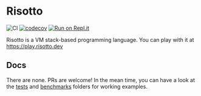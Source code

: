 # Risotto

![CI](https://github.com/risotto/risotto/workflows/CI/badge.svg)
[![codecov](https://codecov.io/gh/risotto/risotto/branch/master/graph/badge.svg)](https://codecov.io/gh/risotto/risotto)
[![Run on Repl.it](https://repl.it/badge/github/risotto/risotto)](https://repl.it/github/risotto/risotto)

Risotto is a VM stack-based programming language. You can play with it at https://play.risotto.dev

## Docs

There are none. PRs are welcome! In the mean time, you can have a look at the [tests](tests) and [benchmarks](benchmarks) folders for working examples.
